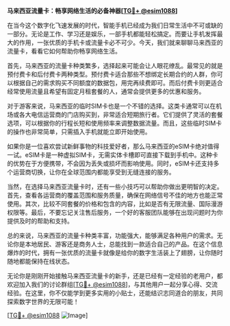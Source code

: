 **马来西亚流量卡：畅享网络生活的必备神器[[TG💪+ @esim1088](https://t.me/s/esim1088)]**

在当今这个数字化飞速发展的时代，智能手机已经成为我们日常生活中不可或缺的一部分。无论是工作、学习还是娱乐，一部手机都能轻松搞定。而要让手机发挥最大的作用，一张优质的手机卡或流量卡必不可少。今天，我们就来聊聊马来西亚的流量卡，看看它如何帮助你畅享网络生活。

首先，马来西亚的流量卡种类繁多，选择起来可能会让人眼花缭乱。最常见的就是预付费卡和后付费卡两种类型。预付费卡适合那些不想绑定长期合约的人群，你可以根据自己的需求购买不同额度的数据包，用完再续费即可。而后付费卡则更适合经常使用流量且希望有固定月租套餐的人，通常会提供更多的优惠和服务。

对于游客来说，马来西亚的临时SIM卡也是一个不错的选择。这类卡通常可以在机场或各大电信运营商的门店购买到，非常适合短期旅行者。它们提供了灵活的套餐选项，可以根据你的行程长短和使用频率来调整数据流量。而且，这些临时SIM卡的操作也非常简单，只需插入手机就能立即开始使用。

如果你是一位喜欢尝试新鲜事物的科技爱好者，那么马来西亚的eSIM卡绝对值得一试。eSIM卡是一种虚拟SIM卡，无需实体卡槽即可直接下载到手机中。这种卡的优势在于方便携带，不会因为丢失或损坏而影响使用。同时，eSIM卡还支持多个运营商切换，让你在全球范围内都能享受到无缝连接的服务。

当然，在选择马来西亚流量卡时，还有一些小技巧可以帮助你做出更明智的决定。首先，查看各运营商的覆盖范围和服务质量，确保在网络信号不佳的地方也能正常使用。其次，比较不同套餐的价格和包含的内容，比如是否有无限流量、国际漫游权限等。最后，不要忘记关注售后服务，一个好的客服团队能够在出现问题时为你提供及时的帮助和支持。

总的来说，马来西亚的流量卡种类丰富，功能强大，能够满足各种用户的需求。无论你是本地居民、游客还是商务人士，总能找到一款适合自己的产品。在这个信息爆炸的时代，拥有一张优质的流量卡就像是给你的数字生活装上了翅膀，让你随时随地都能保持在线状态。

无论你是刚刚开始接触马来西亚流量卡的新手，还是已经有一定经验的老用户，都欢迎加入我们的讨论群组[[TG💪+ @esim1088](https://t.me/s/esim1088)]，与其他用户一起分享心得、交流经验。在这里，你不仅能学到更多实用的小贴士，还能结识志同道合的朋友，共同探索数字世界的无限可能！

[[TG💪+ @esim1088](https://t.me/s/esim1088) ![Image](https://i.postimg.cc/4NQfJmqS/Snipaste-2025-05-13-00-14-12.png)]